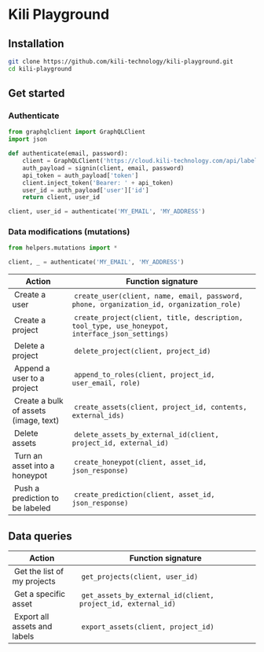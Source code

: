 # Kili Playground

## Installation

```bash
git clone https://github.com/kili-technology/kili-playground.git
cd kili-playground
```

## Get started

### Authenticate

```python
from graphqlclient import GraphQLClient
import json

def authenticate(email, password):
    client = GraphQLClient('https://cloud.kili-technology.com/api/label/graphql')
    auth_payload = signin(client, email, password)
    api_token = auth_payload['token']
    client.inject_token('Bearer: ' + api_token)
    user_id = auth_payload['user']['id']
    return client, user_id

client, user_id = authenticate('MY_EMAIL', 'MY_ADDRESS')
```

### Data modifications (mutations)

```python
from helpers.mutations import *

client, _ = authenticate('MY_EMAIL', 'MY_ADDRESS')
```

| Action                                  | Function signature                                                                              |
| --------------------------------------- | ----------------------------------------------------------------------------------------------- |
|  Create a user                          |  `create_user(client, name, email, password, phone, organization_id, organization_role)`        |
|  Create a project                       |  `create_project(client, title, description, tool_type, use_honeypot, interface_json_settings)` |
|  Delete a project                       |  `delete_project(client, project_id)`                                                           |
|  Append a user to a project             |  `append_to_roles(client, project_id, user_email, role)`                                        |
|  Create a bulk of assets (image, text)  |  `create_assets(client, project_id, contents, external_ids)`                                    |
|  Delete assets                          |  `delete_assets_by_external_id(client, project_id, external_id)`                                |
|  Turn an asset into a honeypot          |  `create_honeypot(client, asset_id, json_response)`                                             |
|  Push a prediction to be labeled        |  `create_prediction(client, asset_id, json_response)`                                           |

## Data queries

| Action                         | Function signature                                            |
| ------------------------------ | ------------------------------------------------------------- |
|  Get the list of my projects   |  `get_projects(client, user_id)`                              |
|  Get a specific asset          |  `get_assets_by_external_id(client, project_id, external_id)` |
|  Export all assets and labels  |  `export_assets(client, project_id)`                          |
